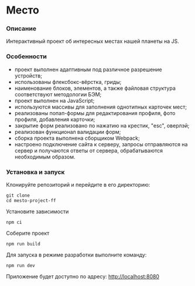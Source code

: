 # Место
### Описание
Интерактивный проект об интересных местах нашей планеты на JS.
### Особенности
- проект выполнен адаптивным под различное разрешение устройств;
- использованы флексбокс-вёрстка, гриды;
- наименование блоков, элементов, а также файловая структура соответствуют методологии БЭМ;
- проект выполнен на JavaScript;
- используются массивы для заполнения однотипных карточек мест;
- реализованы попап-формы для редактирования профиля, фото профиля, добавления карточки;
- закрытие форм реализовано по нажатию на крестик, "esc", оверлэй;
- реализован функционал валидации форм;
- сборка проекта выполнена сборщиком Webpack;
- настроено подключение сайта к серверу, запросы отправляются на сервер и получаются ответы от сервера, обрабатываются необходимым образом. 
### Установка и запуск
Клонируйте репозиторий и перейдите в его директорию:
```
git clone
cd mesto-project-ff
```
Установите зависимости
```
npm ci
```
Соберите проект
```
npm run build
```
Для запуска в режиме разработки выполните команду:
```
npm run dev
```
Приложение будет доступно по адресу: [http://localhost:8080](http://localhost:8080)
